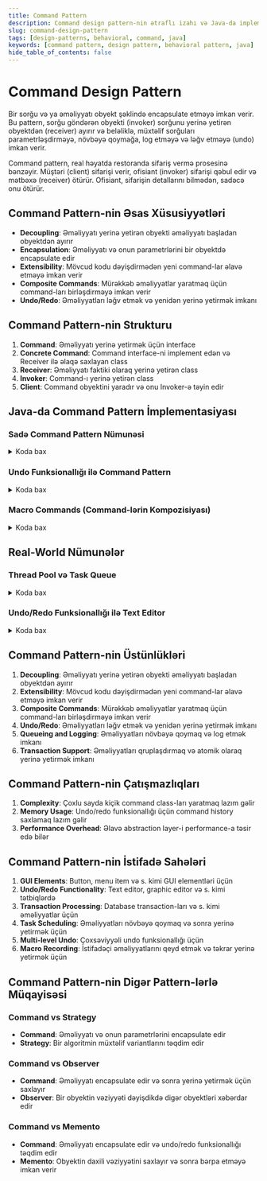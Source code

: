 ```yaml
---
title: Command Pattern
description: Command design pattern-nin ətraflı izahı və Java-da implementasiyası
slug: command-design-pattern
tags: [design-patterns, behavioral, command, java]
keywords: [command pattern, design pattern, behavioral pattern, java]
hide_table_of_contents: false
---
```


# Command Design Pattern


Bir sorğu və ya əməliyyatı obyekt şəklində encapsulate etməyə imkan verir. Bu pattern, sorğu göndərən obyekti (invoker) sorğunu yerinə yetirən obyektdən (receiver) ayırır və beləliklə, müxtəlif sorğuları parametrləşdirməyə, növbəyə qoymağa, log etməyə və ləğv etməyə (undo) imkan verir.

Command pattern, real həyatda restoranda sifariş vermə prosesinə bənzəyir. Müştəri (client) sifarişi verir, ofisiant (invoker) sifarişi qəbul edir və mətbəxə (receiver) ötürür. Ofisiant, sifarişin detallarını bilmədən, sadəcə onu ötürür.

## Command Pattern-nin Əsas Xüsusiyyətləri

- **Decoupling**: Əməliyyatı yerinə yetirən obyekti əməliyyatı başladan obyektdən ayırır
- **Encapsulation**: Əməliyyatı və onun parametrlərini bir obyektdə encapsulate edir
- **Extensibility**: Mövcud kodu dəyişdirmədən yeni command-lar əlavə etməyə imkan verir
- **Composite Commands**: Mürəkkəb əməliyyatlar yaratmaq üçün command-ları birləşdirməyə imkan verir
- **Undo/Redo**: Əməliyyatları ləğv etmək və yenidən yerinə yetirmək imkanı

## Command Pattern-nin Strukturu

1. **Command**: Əməliyyatı yerinə yetirmək üçün interface
2. **Concrete Command**: Command interface-ni implement edən və Receiver ilə əlaqə saxlayan class
3. **Receiver**: Əməliyyatı faktiki olaraq yerinə yetirən class
4. **Invoker**: Command-ı yerinə yetirən class
5. **Client**: Command obyektini yaradır və onu Invoker-ə təyin edir

## Java-da Command Pattern İmplementasiyası

### Sadə Command Pattern Nümunəsi


<details>
<summary>Koda bax</summary>

```java
// Command interface
interface Command {
    void execute();
}

// Receiver
class Light {
    private boolean isOn = false;
    
    public void turnOn() {
        isOn = true;
        System.out.println("Light is ON");
    }
    
    public void turnOff() {
        isOn = false;
        System.out.println("Light is OFF");
    }
    
    public boolean isOn() {
        return isOn;
    }
}

// Concrete Commands
class LightOnCommand implements Command {
    private Light light;
    
    public LightOnCommand(Light light) {
        this.light = light;
    }
    
    @Override
    public void execute() {
        light.turnOn();
    }
}

class LightOffCommand implements Command {
    private Light light;
    
    public LightOffCommand(Light light) {
        this.light = light;
    }
    
    @Override
    public void execute() {
        light.turnOff();
    }
}

// Invoker
class RemoteControl {
    private Command command;
    
    public void setCommand(Command command) {
        this.command = command;
    }
    
    public void pressButton() {
        command.execute();
    }
}

// Client code
public class CommandPatternDemo {
    public static void main(String[] args) {
        // Create receiver
        Light light = new Light();
        
        // Create commands
        Command lightOn = new LightOnCommand(light);
        Command lightOff = new LightOffCommand(light);
        
        // Create invoker
        RemoteControl remote = new RemoteControl();
        
        // Execute commands
        remote.setCommand(lightOn);
        remote.pressButton();
        
        remote.setCommand(lightOff);
        remote.pressButton();
    }
}
```
</details>

### Undo Funksionallığı ilə Command Pattern


<details>
<summary>Koda bax</summary>

```java
// Command interface with undo
interface Command {
    void execute();
    void undo();
}

// Receiver
class Fan {
    private static final int OFF = 0;
    private static final int LOW = 1;
    private static final int MEDIUM = 2;
    private static final int HIGH = 3;
    private int speed = OFF;
    
    public void setSpeed(int speed) {
        this.speed = speed;
        if (speed == OFF) {
            System.out.println("Fan is OFF");
        } else {
            System.out.println("Fan is set to " + 
                (speed == LOW ? "LOW" : (speed == MEDIUM ? "MEDIUM" : "HIGH")));
        }
    }
    
    public int getSpeed() {
        return speed;
    }
}

// Concrete Command
class FanSpeedCommand implements Command {
    private Fan fan;
    private int prevSpeed;
    private int newSpeed;
    
    public FanSpeedCommand(Fan fan, int speed) {
        this.fan = fan;
        this.newSpeed = speed;
    }
    
    @Override
    public void execute() {
        prevSpeed = fan.getSpeed();
        fan.setSpeed(newSpeed);
    }
    
    @Override
    public void undo() {
        fan.setSpeed(prevSpeed);
    }
}

// Invoker with history
class RemoteControlWithUndo {
    private Command command;
    private Command lastCommand;
    
    public void setCommand(Command command) {
        this.command = command;
    }
    
    public void pressButton() {
        command.execute();
        lastCommand = command;
    }
    
    public void pressUndoButton() {
        if (lastCommand != null) {
            lastCommand.undo();
        }
    }
}

// Client code
public class CommandWithUndoDemo {
    public static void main(String[] args) {
        // Create receiver
        Fan fan = new Fan();
        
        // Create commands
        Command fanLow = new FanSpeedCommand(fan, 1);
        Command fanMedium = new FanSpeedCommand(fan, 2);
        Command fanHigh = new FanSpeedCommand(fan, 3);
        Command fanOff = new FanSpeedCommand(fan, 0);
        
        // Create invoker
        RemoteControlWithUndo remote = new RemoteControlWithUndo();
        
        // Execute commands
        remote.setCommand(fanLow);
        remote.pressButton();
        
        remote.setCommand(fanMedium);
        remote.pressButton();
        
        remote.setCommand(fanHigh);
        remote.pressButton();
        
        // Undo commands
        System.out.println("\nUndo operations:");
        remote.pressUndoButton(); // Undo to medium
        remote.pressUndoButton(); // Undo to low
        
        // Set to off
        remote.setCommand(fanOff);
        remote.pressButton();
    }
}
```
</details>

### Macro Commands (Command-lərin Kompozisiyası)


<details>
<summary>Koda bax</summary>

```java
import java.util.ArrayList;
import java.util.List;

// Command interface
interface Command {
    void execute();
    void undo();
}

// Receivers
class Light {
    private String location;
    private boolean isOn = false;
    
    public Light(String location) {
        this.location = location;
    }
    
    public void turnOn() {
        isOn = true;
        System.out.println(location + " light is ON");
    }
    
    public void turnOff() {
        isOn = false;
        System.out.println(location + " light is OFF");
    }
}

class Stereo {
    private boolean isOn = false;
    private int volume = 0;
    
    public void on() {
        isOn = true;
        System.out.println("Stereo is ON");
    }
    
    public void off() {
        isOn = false;
        System.out.println("Stereo is OFF");
    }
    
    public void setCD() {
        System.out.println("Stereo is set for CD input");
    }
    
    public void setVolume(int volume) {
        this.volume = volume;
        System.out.println("Stereo volume set to " + volume);
    }
}

class TV {
    private boolean isOn = false;
    
    public void on() {
        isOn = true;
        System.out.println("TV is ON");
    }
    
    public void off() {
        isOn = false;
        System.out.println("TV is OFF");
    }
    
    public void setInputChannel() {
        System.out.println("TV channel set to DVD");
    }
}

// Concrete Commands
class LightOnCommand implements Command {
    private Light light;
    
    public LightOnCommand(Light light) {
        this.light = light;
    }
    
    @Override
    public void execute() {
        light.turnOn();
    }
    
    @Override
    public void undo() {
        light.turnOff();
    }
}

class LightOffCommand implements Command {
    private Light light;
    
    public LightOffCommand(Light light) {
        this.light = light;
    }
    
    @Override
    public void execute() {
        light.turnOff();
    }
    
    @Override
    public void undo() {
        light.turnOn();
    }
}

class StereoOnWithCDCommand implements Command {
    private Stereo stereo;
    
    public StereoOnWithCDCommand(Stereo stereo) {
        this.stereo = stereo;
    }
    
    @Override
    public void execute() {
        stereo.on();
        stereo.setCD();
        stereo.setVolume(11);
    }
    
    @Override
    public void undo() {
        stereo.off();
    }
}

class StereoOffCommand implements Command {
    private Stereo stereo;
    
    public StereoOffCommand(Stereo stereo) {
        this.stereo = stereo;
    }
    
    @Override
    public void execute() {
        stereo.off();
    }
    
    @Override
    public void undo() {
        stereo.on();
        stereo.setCD();
        stereo.setVolume(11);
    }
}

class TVOnCommand implements Command {
    private TV tv;
    
    public TVOnCommand(TV tv) {
        this.tv = tv;
    }
    
    @Override
    public void execute() {
        tv.on();
        tv.setInputChannel();
    }
    
    @Override
    public void undo() {
        tv.off();
    }
}

class TVOffCommand implements Command {
    private TV tv;
    
    public TVOffCommand(TV tv) {
        this.tv = tv;
    }
    
    @Override
    public void execute() {
        tv.off();
    }
    
    @Override
    public void undo() {
        tv.on();
        tv.setInputChannel();
    }
}

// Macro Command
class MacroCommand implements Command {
    private List<Command> commands;
    
    public MacroCommand(List<Command> commands) {
        this.commands = commands;
    }
    
    @Override
    public void execute() {
        for (Command command : commands) {
            command.execute();
        }
    }
    
    @Override
    public void undo() {
        // Execute undo in reverse order
        for (int i = commands.size() - 1; i >= 0; i--) {
            commands.get(i).undo();
        }
    }
}

// Invoker
class RemoteControl {
    private Command[] onCommands;
    private Command[] offCommands;
    private Command undoCommand;
    
    public RemoteControl(int slots) {
        onCommands = new Command[slots];
        offCommands = new Command[slots];
        
        Command noCommand = new NoCommand();
        for (int i = 0; i < slots; i++) {
            onCommands[i] = noCommand;
            offCommands[i] = noCommand;
        }
        undoCommand = noCommand;
    }
    
    public void setCommand(int slot, Command onCommand, Command offCommand) {
        onCommands[slot] = onCommand;
        offCommands[slot] = offCommand;
    }
    
    public void onButtonPressed(int slot) {
        onCommands[slot].execute();
        undoCommand = onCommands[slot];
    }
    
    public void offButtonPressed(int slot) {
        offCommands[slot].execute();
        undoCommand = offCommands[slot];
    }
    
    public void undoButtonPressed() {
        undoCommand.undo();
    }
    
    @Override
    public String toString() {
        StringBuilder sb = new StringBuilder();
        sb.append("\n------ Remote Control -------\n");
        for (int i = 0; i < onCommands.length; i++) {
            sb.append("[slot ").append(i).append("] ")
              .append(onCommands[i].getClass().getSimpleName()).append("    ")
              .append(offCommands[i].getClass().getSimpleName()).append("\n");
        }
        sb.append("[undo] ").append(undoCommand.getClass().getSimpleName()).append("\n");
        return sb.toString();
    }
    
    // Null Object pattern to avoid null checks
    private static class NoCommand implements Command {
        @Override
        public void execute() {}
        
        @Override
        public void undo() {}
    }
}

// Client code
public class MacroCommandDemo {
    public static void main(String[] args) {
        // Create receivers
        Light livingRoomLight = new Light("Living Room");
        Light kitchenLight = new Light("Kitchen");
        Stereo stereo = new Stereo();
        TV tv = new TV();
        
        // Create commands
        LightOnCommand livingRoomLightOn = new LightOnCommand(livingRoomLight);
        LightOffCommand livingRoomLightOff = new LightOffCommand(livingRoomLight);
        
        LightOnCommand kitchenLightOn = new LightOnCommand(kitchenLight);
        LightOffCommand kitchenLightOff = new LightOffCommand(kitchenLight);
        
        StereoOnWithCDCommand stereoOn = new StereoOnWithCDCommand(stereo);
        StereoOffCommand stereoOff = new StereoOffCommand(stereo);
        
        TVOnCommand tvOn = new TVOnCommand(tv);
        TVOffCommand tvOff = new TVOffCommand(tv);
        
        // Create macro commands
        List<Command> partyOnCommands = new ArrayList<>();
        partyOnCommands.add(livingRoomLightOn);
        partyOnCommands.add(kitchenLightOn);
        partyOnCommands.add(stereoOn);
        partyOnCommands.add(tvOn);
        
        List<Command> partyOffCommands = new ArrayList<>();
        partyOffCommands.add(livingRoomLightOff);
        partyOffCommands.add(kitchenLightOff);
        partyOffCommands.add(stereoOff);
        partyOffCommands.add(tvOff);
        
        MacroCommand partyOnMacro = new MacroCommand(partyOnCommands);
        MacroCommand partyOffMacro = new MacroCommand(partyOffCommands);
        
        // Create remote control
        RemoteControl remoteControl = new RemoteControl(7);
        
        // Set individual commands
        remoteControl.setCommand(0, livingRoomLightOn, livingRoomLightOff);
        remoteControl.setCommand(1, kitchenLightOn, kitchenLightOff);
        remoteControl.setCommand(2, stereoOn, stereoOff);
        remoteControl.setCommand(3, tvOn, tvOff);
        
        // Set macro commands
        remoteControl.setCommand(4, partyOnMacro, partyOffMacro);
        
        // Print remote control state
        System.out.println(remoteControl);
        
        // Test individual commands
        System.out.println("--- Pressing individual buttons ---");
        remoteControl.onButtonPressed(0);  // Turn on living room light
        remoteControl.onButtonPressed(1);  // Turn on kitchen light
        remoteControl.offButtonPressed(0); // Turn off living room light
        remoteControl.undoButtonPressed(); // Undo - turn on living room light
        
        // Test macro command
        System.out.println("\n--- Pressing party mode on ---");
        remoteControl.onButtonPressed(4);  // Turn on party mode
        
        System.out.println("\n--- Pressing party mode off ---");
        remoteControl.offButtonPressed(4); // Turn off party mode
        
        System.out.println("\n--- Pressing undo button ---");
        remoteControl.undoButtonPressed(); // Undo - turn on party mode
    }
}
```
</details>

## Real-World Nümunələr

### Thread Pool və Task Queue


<details>
<summary>Koda bax</summary>

```java
import java.util.concurrent.BlockingQueue;
import java.util.concurrent.LinkedBlockingQueue;
import java.util.concurrent.ThreadPoolExecutor;
import java.util.concurrent.TimeUnit;

// Command interface
interface Task extends Runnable {
    String getName();
    void execute();
}

// Concrete Command
class DataProcessingTask implements Task {
    private String name;
    private String data;
    
    public DataProcessingTask(String name, String data) {
        this.name = name;
        this.data = data;
    }
    
    @Override
    public String getName() {
        return name;
    }
    
    @Override
    public void execute() {
        System.out.println("Processing data: " + data);
        // Simulate processing time
        try {
            Thread.sleep(1000);
        } catch (InterruptedException e) {
            Thread.currentThread().interrupt();
        }
        System.out.println("Data processing completed for: " + name);
    }
    
    @Override
    public void run() {
        execute();
    }
}

// Invoker
class TaskExecutor {
    private BlockingQueue<Runnable> taskQueue;
    private ThreadPoolExecutor executor;
    
    public TaskExecutor(int corePoolSize, int maxPoolSize, long keepAliveTime) {
        taskQueue = new LinkedBlockingQueue<>();
        executor = new ThreadPoolExecutor(
            corePoolSize, maxPoolSize, keepAliveTime, TimeUnit.SECONDS, taskQueue);
    }
    
    public void submitTask(Task task) {
        System.out.println("Submitting task: " + task.getName());
        executor.execute(task);
    }
    
    public void shutdown() {
        executor.shutdown();
    }
    
    public boolean isTerminated() {
        return executor.isTerminated();
    }
    
    public int getQueueSize() {
        return taskQueue.size();
    }
    
    public int getActiveCount() {
        return executor.getActiveCount();
    }
}

// Client code
public class ThreadPoolCommandDemo {
    public static void main(String[] args) {
        // Create task executor
        TaskExecutor executor = new TaskExecutor(2, 4, 10);
        
        // Create and submit tasks
        for (int i = 1; i <= 10; i++) {
            Task task = new DataProcessingTask("Task-" + i, "Data-" + i);
            executor.submitTask(task);
        }
        
        // Monitor task execution
        try {
            while (!executor.isTerminated()) {
                System.out.println("Active threads: " + executor.getActiveCount() + 
                                  ", Queue size: " + executor.getQueueSize());
                Thread.sleep(500);
            }
        } catch (InterruptedException e) {
            Thread.currentThread().interrupt();
        }
        
        // Shutdown executor
        executor.shutdown();
    }
}
```
</details>

### Undo/Redo Funksionallığı ilə Text Editor


<details>
<summary>Koda bax</summary>

```java
import java.util.Stack;

// Command interface
interface TextEditorCommand {
    void execute();
    void undo();
}

// Receiver
class TextDocument {
    private StringBuilder content = new StringBuilder();
    
    public void insert(String text, int position) {
        content.insert(position, text);
    }
    
    public void delete(int position, int length) {
        content.delete(position, position + length);
    }
    
    public String getContent() {
        return content.toString();
    }
}

// Concrete Commands
class InsertTextCommand implements TextEditorCommand {
    private TextDocument document;
    private String text;
    private int position;
    
    public InsertTextCommand(TextDocument document, String text, int position) {
        this.document = document;
        this.text = text;
        this.position = position;
    }
    
    @Override
    public void execute() {
        document.insert(text, position);
    }
    
    @Override
    public void undo() {
        document.delete(position, text.length());
    }
}

class DeleteTextCommand implements TextEditorCommand {
    private TextDocument document;
    private String deletedText;
    private int position;
    
    public DeleteTextCommand(TextDocument document, int position, int length) {
        this.document = document;
        this.position = position;
        // Store the text to be deleted for undo operation
        this.deletedText = document.getContent().substring(position, position + length);
    }
    
    @Override
    public void execute() {
        document.delete(position, deletedText.length());
    }
    
    @Override
    public void undo() {
        document.insert(deletedText, position);
    }
}

// Invoker
class TextEditor {
    private TextDocument document = new TextDocument();
    private Stack<TextEditorCommand> undoStack = new Stack<>();
    private Stack<TextEditorCommand> redoStack = new Stack<>();
    
    public void executeCommand(TextEditorCommand command) {
        command.execute();
        undoStack.push(command);
        redoStack.clear(); // Clear redo stack when a new command is executed
    }
    
    public void undo() {
        if (!undoStack.isEmpty()) {
            TextEditorCommand command = undoStack.pop();
            command.undo();
            redoStack.push(command);
        } else {
            System.out.println("Nothing to undo");
        }
    }
    
    public void redo() {
        if (!redoStack.isEmpty()) {
            TextEditorCommand command = redoStack.pop();
            command.execute();
            undoStack.push(command);
        } else {
            System.out.println("Nothing to redo");
        }
    }
    
    public String getContent() {
        return document.getContent();
    }
    
    public void insertText(String text, int position) {
        executeCommand(new InsertTextCommand(document, text, position));
    }
    
    public void deleteText(int position, int length) {
        executeCommand(new DeleteTextCommand(document, position, length));
    }
}

// Client code
public class TextEditorDemo {
    public static void main(String[] args) {
        TextEditor editor = new TextEditor();
        
        // Insert text
        editor.insertText("Hello", 0);
        System.out.println("After inserting 'Hello': " + editor.getContent());
        
        // Insert more text
        editor.insertText(" World", 5);
        System.out.println("After inserting ' World': " + editor.getContent());
        
        // Delete text
        editor.deleteText(5, 6);
        System.out.println("After deleting ' World': " + editor.getContent());
        
        // Undo the delete
        editor.undo();
        System.out.println("After undo: " + editor.getContent());
        
        // Undo the second insert
        editor.undo();
        System.out.println("After undo: " + editor.getContent());
        
        // Redo
        editor.redo();
        System.out.println("After redo: " + editor.getContent());
        
        // Insert new text
        editor.insertText("!", 11);
        System.out.println("After inserting '!': " + editor.getContent());
        
        // Try to redo (should not work because we executed a new command)
        editor.redo();
        System.out.println("After trying to redo: " + editor.getContent());
    }
}
```
</details>

## Command Pattern-nin Üstünlükləri

1. **Decoupling**: Əməliyyatı yerinə yetirən obyekti əməliyyatı başladan obyektdən ayırır
2. **Extensibility**: Mövcud kodu dəyişdirmədən yeni command-lar əlavə etməyə imkan verir
3. **Composite Commands**: Mürəkkəb əməliyyatlar yaratmaq üçün command-ları birləşdirməyə imkan verir
4. **Undo/Redo**: Əməliyyatları ləğv etmək və yenidən yerinə yetirmək imkanı
5. **Queueing and Logging**: Əməliyyatları növbəyə qoymaq və log etmək imkanı
6. **Transaction Support**: Əməliyyatları qruplaşdırmaq və atomik olaraq yerinə yetirmək imkanı

## Command Pattern-nin Çatışmazlıqları

1. **Complexity**: Çoxlu sayda kiçik command class-ları yaratmaq lazım gəlir
2. **Memory Usage**: Undo/redo funksionallığı üçün command history saxlamaq lazım gəlir
3. **Performance Overhead**: Əlavə abstraction layer-i performance-a təsir edə bilər

## Command Pattern-nin İstifadə Sahələri

1. **GUI Elements**: Button, menu item və s. kimi GUI elementləri üçün
2. **Undo/Redo Functionality**: Text editor, graphic editor və s. kimi tətbiqlərdə
3. **Transaction Processing**: Database transaction-ları və s. kimi əməliyyatlar üçün
4. **Task Scheduling**: Əməliyyatları növbəyə qoymaq və sonra yerinə yetirmək üçün
5. **Multi-level Undo**: Çoxsəviyyəli undo funksionallığı üçün
6. **Macro Recording**: İstifadəçi əməliyyatlarını qeyd etmək və təkrar yerinə yetirmək üçün

## Command Pattern-nin Digər Pattern-lərlə Müqayisəsi

### Command vs Strategy

- **Command**: Əməliyyatı və onun parametrlərini encapsulate edir
- **Strategy**: Bir algoritmin müxtəlif variantlarını təqdim edir

### Command vs Observer

- **Command**: Əməliyyatı encapsulate edir və sonra yerinə yetirmək üçün saxlayır
- **Observer**: Bir obyektin vəziyyəti dəyişdikdə digər obyektləri xəbərdar edir

### Command vs Memento

- **Command**: Əməliyyatı encapsulate edir və undo/redo funksionallığı təqdim edir
- **Memento**: Obyektin daxili vəziyyətini saxlayır və sonra bərpa etməyə imkan verir

